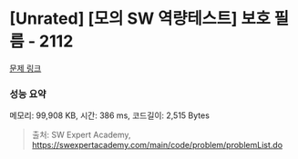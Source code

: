 # [Unrated] [모의 SW 역량테스트] 보호 필름 - 2112 

[문제 링크](https://swexpertacademy.com/main/code/problem/problemDetail.do?contestProbId=AV5V1SYKAaUDFAWu) 

### 성능 요약

메모리: 99,908 KB, 시간: 386 ms, 코드길이: 2,515 Bytes



> 출처: SW Expert Academy, https://swexpertacademy.com/main/code/problem/problemList.do